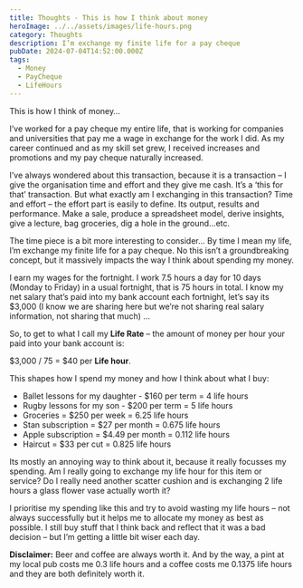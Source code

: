 ```yaml
---
title: Thoughts - This is how I think about money
heroImage: ../../assets/images/life-hours.png
category: Thoughts
description: I’m exchange my finite life for a pay cheque
pubDate: 2024-07-04T14:52:00.000Z
tags:
  - Money
  - PayCheque
  - LifeHours
---
```

This is how I think of money…



I’ve worked for a pay cheque my entire life, that is working for companies and universities that pay me a wage in exchange for the work I did. As my career continued and as my skill set grew, I received increases and promotions and my pay cheque naturally increased. 

I’ve always wondered about this transaction, because it is a transaction – I give the organisation time and effort and they give me cash. It’s a ‘this for that’ transaction. But what exactly am I exchanging in this transaction? Time and effort – the effort part is easily to define. Its output, results and performance. Make a sale, produce a spreadsheet model, derive insights, give a lecture, bag groceries, dig a hole in the ground…etc. 

The time piece is a bit more interesting to consider… By time I mean my life, I’m exchange my finite life for a pay cheque. No this isn’t a groundbreaking concept, but it massively impacts the way I think about spending my money. 

I earn my wages for the fortnight. I work 7.5 hours a day for 10 days (Monday to Friday) in a usual fortnight, that is 75 hours in total. I know my net salary that’s paid into my bank account each fortnight, let’s say its $3,000 (I know we are sharing here but we’re not sharing real salary information, not sharing that much) … 

So, to get to what I call my **Life Rate** – the amount of money per hour your paid into your bank account is: 

$3,000 / 75 = $40 per **Life hour**. 

This shapes how I spend my money and how I think about what I buy: 

* 	Ballet lessons for my daughter - $160 per term = 4 life hours
* 	Rugby lessons for my son - $200 per term = 5 life hours
* 	Groceries = $250 per week = 6.25 life hours
* 	Stan subscription = $27 per month = 0.675 life hours
* 	Apple subscription = $4.49 per month = 0.112 life hours
* 	Haircut = $33 per cut = 0.825 life hours

Its mostly an annoying way to think about it, because it really focusses my spending. Am I really going to exchange my life hour for this item or service? Do I really need another scatter cushion and is exchanging 2 life hours a glass flower vase actually worth it? 

I prioritise my spending like this and try to avoid wasting my life hours – not always successfully but it helps me to allocate my money as best as possible. I still buy stuff that I think back and reflect that it was a bad decision – but I’m getting a little bit wiser each day. 

**Disclaimer:** Beer and coffee are always worth it. And by the way, a pint at my local pub costs me 0.3 life hours and a coffee costs me 0.1375 life hours and they are both definitely worth it.
